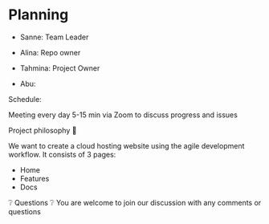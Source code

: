 # Planning

- Sanne: Team Leader

- Alina: Repo owner

- Tahmina: Project Owner

- Abu:

Schedule:

Meeting every day 5-15 min via Zoom to discuss progress and issues

Project philosophy 🧐

We want to create a cloud hosting website using the agile development workflow.
It consists of 3 pages:

- Home
- Features
- Docs

❔ Questions ❔ You are welcome to join our discussion with any comments or
questions
